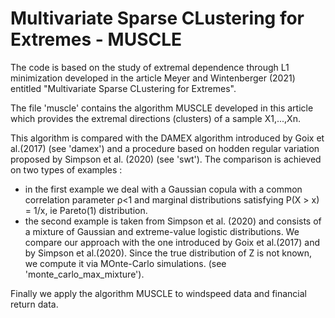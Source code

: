 # Multivariate Sparse CLustering for Extremes - MUSCLE

The code is based on the study of extremal dependence through L1 minimization developed in the article Meyer and Wintenberger (2021) entitled "Multivariate Sparse CLustering for Extremes".

The file 'muscle' contains the algorithm MUSCLE developed in this article which provides the extremal directions (clusters) of a sample X1,...,Xn.

This algorithm is compared with the DAMEX algorithm introduced by Goix et al.(2017) (see 'damex') and a procedure based on hodden regular variation proposed by Simpson et al. (2020) (see 'swt').
The comparison is achieved on two types of examples :
- in the first example we deal with a Gaussian copula with a common correlation parameter ρ<1 and marginal distributions satisfying P(X > x) = 1/x, ie Pareto(1) distribution.
- the second example is taken from Simpson et al. (2020) and consists of a mixture of Gaussian and extreme-value logistic distributions. We compare our approach with the one introduced by Goix et al.(2017) and by Simpson et al.(2020). Since the true distribution of Z is not known, we compute it via MOnte-Carlo simulations. (see 'monte_carlo_max_mixture').

Finally we apply the algorithm MUSCLE to windspeed data and financial return data.
